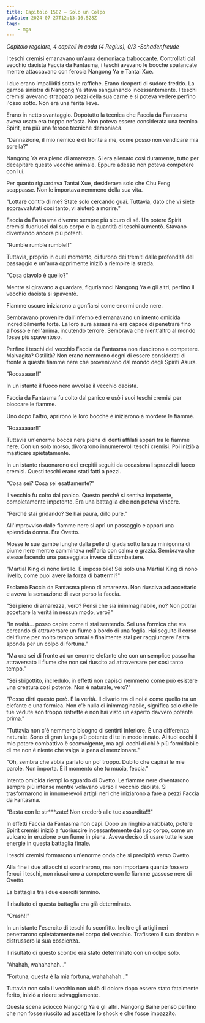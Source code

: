 ```yaml
---
title: Capitolo 1582 – Solo un Colpo
pubDate: 2024-07-27T12:13:16.528Z
tags:
    - mga
---
```



<em>Capitolo regolare,
4 capitoli in coda (4 Regius), 0/3
-Schadenfreude</em>


I teschi cremisi emanavano un'aura demoniaca traboccante. Controllati dal vecchio daoista Faccia da Fantasma, i teschi avevano le bocche spalancate mentre attaccavano con ferocia Nangong Ya e Tantai Xue.


I due erano impalliditi sotto le raffiche. Erano ricoperti di sudore freddo. La gamba sinistra di Nangong Ya stava sanguinando incessantemente. I teschi cremisi avevano strappato pezzi della sua carne e si poteva vedere perfino l'osso sotto. Non era una ferita lieve.


Erano in netto svantaggio. Dopotutto la tecnica che Faccia da Fantasma aveva usato era troppo nefasta. Non poteva essere considerata una tecnica Spirit, era più una feroce tecniche demoniaca.


"Dannazione, il mio nemico è di fronte a me, come posso non vendicare mia sorella?"


Nangong Ya era pieno di amarezza. Si era allenato così duramente, tutto per decapitare questo vecchio animale. Eppure adesso non poteva competere con lui.


Per quanto riguardava Tantai Xue, desiderava solo che Chu Feng scappasse. Non le importava nemmeno della sua vita.


"Lottare contro di me? State solo cercando guai. Tuttavia, dato che vi siete sopravvalutati così tanto, vi aiuterò a morire."


Faccia da Fantasma divenne sempre più sicuro di sé. Un potere Spirit cremisi fuoriuscì dal suo corpo e la quantità di teschi aumentò. Stavano diventando ancora più potenti.


"Rumble rumble rumble!!"


Tuttavia, proprio in quel momento, ci furono dei tremiti dalle profondità del passaggio e un'aura opprimente iniziò a riempire la strada.


"Cosa diavolo è quello?"


Mentre si giravano a guardare, figuriamoci Nangong Ya e gli altri, perfino il vecchio daoista si spaventò.


Fiamme oscure iniziarono a gonfiarsi come enormi onde nere.


Sembravano provenire dall'inferno ed emanavano un intento omicida incredibilmente forte. La loro aura assassina era capace di penetrare fino all'osso e nell'anima, incutendo terrore. Sembrava che nient'altro al mondo fosse più spaventoso.


Perfino i teschi del vecchio Faccia da Fantasma non riuscirono a competere. Malvagità? Ostilità? Non erano nemmeno degni di essere considerati di fronte a queste fiamme nere che provenivano dal mondo degli Spiriti Asura.


"Rooaaaaar!!"


In un istante il fuoco nero avvolse il vecchio daoista.


Faccia da Fantasma fu colto dal panico e usò i suoi teschi cremisi per bloccare le fiamme.


Uno dopo l'altro, aprirono le loro bocche e iniziarono a mordere le fiamme.


"Roaaaaaar!!"


Tuttavia un'enorme bocca nera piena di denti affilati apparì tra le fiamme nere. Con un solo morso, divorarono innumerevoli teschi cremisi. Poi iniziò a masticare spietatamente.


In un istante risuonarono dei crepitii seguiti da occasionali sprazzi di fuoco cremisi. Questi teschi erano stati fatti a pezzi.


"Cosa sei? Cosa sei esattamente?"


Il vecchio fu colto dal panico. Questo perché si sentiva impotente, completamente impotente. Era una battaglia che non poteva vincere.


"Perché stai gridando? Se hai paura, dillo pure."


All'improvviso dalle fiamme nere si aprì un passaggio e apparì una splendida donna. Era Ovetto.


Mosse le sue gambe lunghe dalla pelle di giada sotto la sua minigonna di piume nere mentre camminava nell'aria con calma e grazia. Sembrava che stesse facendo una passeggiata invece di combattere.


"Martial King di nono livello. È impossibile! Sei solo una Martial King di nono livello, come puoi avere la forza di battermi?"


Esclamò Faccia da Fantasma pieno di amarezza. Non riusciva ad accettarlo e aveva la sensazione di aver perso la faccia.


"Sei pieno di amarezza, vero? Pensi che sia inimmaginabile, no? Non potrai accettare la verità in nessun modo, vero?"


"In realtà... posso capire come ti stai sentendo. Sei una formica che sta cercando di attraversare un fiume a bordo di una foglia. Hai seguito il corso del fiume per molto tempo ormai e finalmente stai per raggiungere l'altra sponda per un colpo di fortuna."


"Ma ora sei di fronte ad un enorme elefante che con un semplice passo ha attraversato il fiume che non sei riuscito ad attraversare per così tanto tempo."


"Sei sbigottito, incredulo, in effetti non capisci nemmeno come può esistere una creatura così potente. Non è naturale, vero?"


"Posso dirti questo però. È la verità. Il divario tra di noi è come quello tra un elefante e una formica. Non c'è nulla di inimmaginabile, significa solo che le tue vedute son troppo ristrette e non hai visto un esperto davvero potente prima."


"Tuttavia non c'è nemmeno bisogno di sentirti inferiore. È una differenza naturale. Sono di gran lunga più potente di te in modo innato. Ai tuoi occhi il mio potere combattivo è sconvolgente, ma agli occhi di chi è più formidabile di me non è niente che valga la pena di menzionare."


"Oh, sembra che abbia parlato un po' troppo. Dubito che capirai le mie parole. Non importa. È il momento che tu muoia, feccia."


Intento omicida riempì lo sguardo di Ovetto. Le fiamme nere diventarono sempre più intense mentre volavano verso il vecchio daoista. Si trasformarono in innumerevoli artigli neri che iniziarono a fare a pezzi Faccia da Fantasma.


"Basta con le str***zate! Non crederò alle tue assurdità!!!"


In effetti Faccia da Fantasma non capì. Dopo un ringhio arrabbiato, potere Spirit cremisi iniziò a fuoriuscire incessantemente dal suo corpo, come un vulcano in eruzione o un fiume in piena. Aveva deciso di usare tutte le sue energie in questa battaglia finale.


I teschi cremisi formarono un'enorme onda che si precipitò verso Ovetto.


Alla fine i due attacchi si scontrarono, ma non importava quanto fossero feroci i teschi, non riuscirono a competere con le fiamme gassose nere di Ovetto.


La battaglia tra i due eserciti terminò.


Il risultato di questa battaglia era già determinato.


"Crash!!"


In un istante l'esercito di teschi fu sconfitto. Inoltre gli artigli neri penetrarono spietatamente nel corpo del vecchio. Trafissero il suo dantian e distrussero la sua coscienza.


Il risultato di questo scontro era stato determinato con un colpo solo.


"Ahahah, wahahahah..."


"Fortuna, questa è la mia fortuna, wahahahah..."


Tuttavia non solo il vecchio non ululò di dolore dopo essere stato fatalmente ferito, iniziò a ridere selvaggiamente.


Questa scena scioccò Nangong Ya e gli altri. Nangong Baihe pensò perfino che non fosse riuscito ad accettare lo shock e che fosse impazzito.
                                


                                



